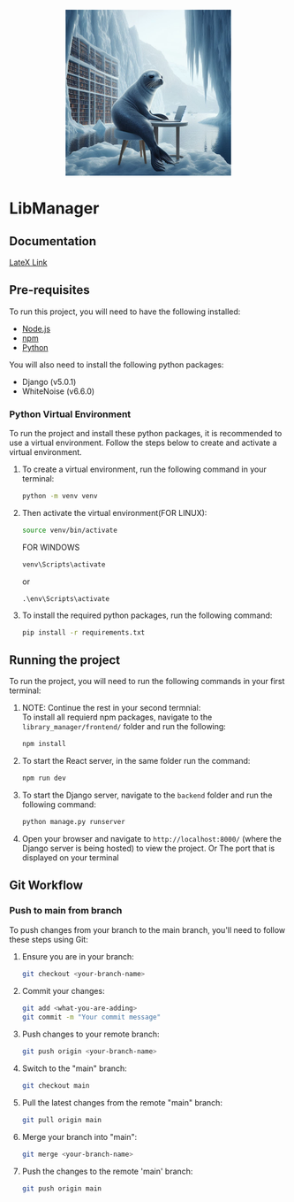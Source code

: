 <p align="center">
  <img src="library_manager\static\library_seal.jpg" alt="docu_llama" width="300"/>
  <br>
</p>

# LibManager

## Documentation
[LateX Link](https://sharelatex.tum.de/1436619729gkstxqtxbvgv)
## Pre-requisites

To run this project, you will need to have the following installed:

- [Node.js](https://nodejs.org/en/)
- [npm](https://www.npmjs.com/)
- [Python](https://www.python.org/)

You will also need to install the following python packages:

- Django (v5.0.1)
- WhiteNoise (v6.6.0)

### Python Virtual Environment

To run the project and install these python packages, it is recommended to use a virtual environment. Follow the steps below to create and activate a virtual environment.

1. To create a virtual environment, run the following command in your terminal:
   ```bash
   python -m venv venv
   ```
2. Then activate the virtual environment(FOR LINUX):

   ```bash
   source venv/bin/activate
   ```

   FOR WINDOWS

   ```bash
   venv\Scripts\activate
   ```

   or

   ```
   .\env\Scripts\activate
   ```

3. To install the required python packages, run the following command:
   ```bash
   pip install -r requirements.txt
   ```

## Running the project

To run the project, you will need to run the following commands in your first terminal:

1. NOTE: Continue the rest in your second termnial:  
    To install all requierd npm packages, navigate to the `library_manager/frontend/` folder and run the following:
   ```bash
   npm install
   ```
2. To start the React server, in the same folder run the command:
   ```bash
   npm run dev
   ```
3. To start the Django server, navigate to the `backend` folder and run the following command:
   ```bash
   python manage.py runserver
   ```
4. Open your browser and navigate to `http://localhost:8000/` (where the Django server is being hosted) to view the project. Or The port that is displayed on your terminal

## Git Workflow

### Push to main from branch

To push changes from your branch to the main branch, you'll need to follow these steps using Git:

1. Ensure you are in your branch:

   ```bash
   git checkout <your-branch-name>
   ```

2. Commit your changes:

   ```bash
   git add <what-you-are-adding>
   git commit -m "Your commit message"
   ```

3. Push changes to your remote branch:

   ```bash
   git push origin <your-branch-name>
   ```

4. Switch to the "main" branch:

   ```bash
   git checkout main
   ```

5. Pull the latest changes from the remote "main" branch:

   ```bash
   git pull origin main
   ```

6. Merge your branch into "main":

   ```bash
   git merge <your-branch-name>
   ```

7. Push the changes to the remote 'main' branch:
   ```bash
   git push origin main
   ```
